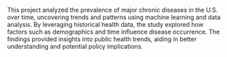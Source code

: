 This project analyzed the prevalence of major chronic diseases in the U.S. over time, uncovering trends and patterns using machine learning and data analysis. By leveraging historical health data, the study explored how factors such as demographics and time influence disease occurrence. The findings provided insights into public health trends, aiding in better understanding and potential policy implications.

